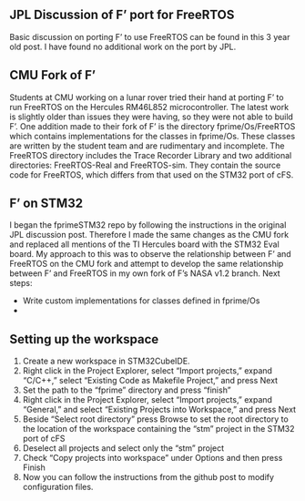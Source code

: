 ## JPL Discussion of F’ port for FreeRTOS
Basic discussion on porting F’ to use FreeRTOS can be found in this 3 year old post. I have found no additional work on the port by JPL.
## CMU Fork of F’
Students at CMU working on a lunar rover tried their hand at porting F’ to run FreeRTOS on the Hercules RM46L852 microcontroller. The latest work is slightly older than issues they were having, so they were not able to build F’.
One addition made to their fork of F’ is the directory fprime/Os/FreeRTOS which contains implementations for the classes in fprime/Os. These classes are written by the student team and are rudimentary and incomplete. The FreeRTOS directory includes the Trace Recorder Library and two additional directories: FreeRTOS-Real and FreeRTOS-sim. They contain the source code for FreeRTOS, which differs from that used on the STM32 port of cFS.
## F’ on STM32
I began the fprimeSTM32 repo by following the instructions in the original JPL discussion post. Therefore I made the same changes as the CMU fork and replaced all mentions of the TI Hercules board with the STM32 Eval board.
My approach to this was to observe the relationship between F’ and FreeRTOS on the CMU fork and attempt to develop the same relationship between F’ and FreeRTOS in my own fork of F’s NASA v1.2 branch.
Next steps:
- Write custom implementations for classes defined in fprime/Os
- 

## Setting up the workspace
1. Create a new workspace in STM32CubeIDE.
2. Right click in the Project Explorer, select “Import projects,” expand “C/C++,” select “Existing Code as Makefile Project,” and press Next
3. Set the path to the “fprime” directory and press “finish”
4. Right click in the Project Explorer, select “Import projects,” expand “General,” and select “Existing Projects into Workspace,” and press Next
5. Beside “Select root directory” press Browse to set the root directory to the location of the workspace containing the “stm” project in the STM32 port of cFS
6. Deselect all projects and select only the “stm” project
7. Check “Copy projects into workspace” under Options and then press Finish
8. Now you can follow the instructions from the github post to modify configuration files. 



